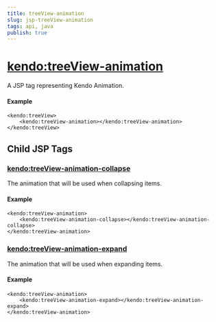 ```yaml
---
title: treeView-animation
slug: jsp-treeView-animation
tags: api, java
publish: true
---
```


# <kendo:treeView-animation>
A JSP tag representing Kendo Animation.

#### Example
    <kendo:treeView>
        <kendo:treeView-animation></kendo:treeView-animation>
    </kendo:treeView>


## Child JSP Tags

### [<kendo:treeView-animation-collapse>](/api/wrappers/jsp/treeview/animation-collapse)

The animation that will be used when collapsing items.

#### Example

    <kendo:treeView-animation>
        <kendo:treeView-animation-collapse></kendo:treeView-animation-collapse>
    </kendo:treeView-animation>
 
### [<kendo:treeView-animation-expand>](/api/wrappers/jsp/treeview/animation-expand)

The animation that will be used when expanding items.

#### Example

    <kendo:treeView-animation>
        <kendo:treeView-animation-expand></kendo:treeView-animation-expand>
    </kendo:treeView-animation>
 
